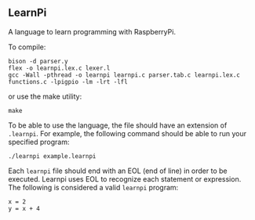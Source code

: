 ## LearnPi

A language to learn programming with RaspberryPi.

To compile:
```
bison -d parser.y
flex -o learnpi.lex.c lexer.l
gcc -Wall -pthread -o learnpi learnpi.c parser.tab.c learnpi.lex.c functions.c -lpigpio -lm -lrt -lfl
```

or use the make utility:
```
make
```

To be able to use the language, the file should have an extension of `.learnpi`.
For example, the following command should be able to run your specified program:
```
./learnpi example.learnpi
```

Each `learnpi` file should end with an EOL (end of line) in order to be executed. Learnpi uses EOL to recognize each statement or expression.
The following is considered a valid `learnpi` program:
```
x = 2
y = x + 4

```
